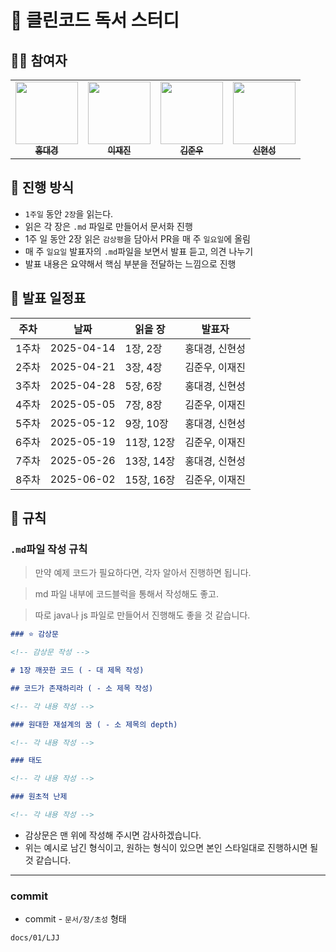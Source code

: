 # 📘 클린코드 독서 스터디

## 🙇‍♂️ 참여자

 <table>
    <tr>
      <td align="center"><a href="https://github.com/dg1418"><img src="https://github.com/dg1418.png" width="100px;" height="100px"; alt=""/><br /><sub><b>홍대경</b></sub></a><br />
      <td align="center"><a href="https://github.com/zzzRYT"><img src="https://github.com/zzzRYT.png" width="100px;" height="100px;" alt=""/><br /><sub><b>이재진</b></sub></a>
      <td align="center"><a href="https://github.com/cyoure"><img src="https://github.com/cyoure.png" width="100px;" height="100px;" alt=""/><br /><sub><b>김준우</b></sub></a>
      <td align="center"><a href="https://github.com/bluetree7878"><img src="https://github.com/bluetree7878.png" width="100px;" height="100px;" alt=""/><br /><sub><b>신현성</b></sub></a>
    </tr>
  </table>

## 🚩 진행 방식

- `1주일` 동안 `2장`을 읽는다.
- 읽은 각 장은 `.md` 파일로 만들어서 문서화 진행
- 1주 일 동안 2장 읽은 `감상평`을 담아서 PR을 매 주 `일요일`에 올림
- 매 주 `일요일` 발표자의 `.md`파일을 보면서 발표 듣고, 의견 나누기
- 발표 내용은 요약해서 핵심 부분을 전달하는 느낌으로 진행

## 📅 발표 일정표

| 주차  | 날짜       | 읽을 장    | 발표자         |
| ----- | ---------- | ---------- | -------------- |
| 1주차 | 2025-04-14 | 1장, 2장   | 홍대경, 신현성 |
| 2주차 | 2025-04-21 | 3장, 4장   | 김준우, 이재진 |
| 3주차 | 2025-04-28 | 5장, 6장   | 홍대경, 신현성 |
| 4주차 | 2025-05-05 | 7장, 8장   | 김준우, 이재진 |
| 5주차 | 2025-05-12 | 9장, 10장  | 홍대경, 신현성 |
| 6주차 | 2025-05-19 | 11장, 12장 | 김준우, 이재진 |
| 7주차 | 2025-05-26 | 13장, 14장 | 홍대경, 신현성 |
| 8주차 | 2025-06-02 | 15장, 16장 | 김준우, 이재진 |

## 📌 규칙

### `.md`파일 작성 규칙

> 만약 예제 코드가 필요하다면, 각자 알아서 진행하면 됩니다.

> md 파일 내부에 코드블럭을 통해서 작성해도 좋고.

> 따로 java나 js 파일로 만들어서 진행해도 좋을 것 같습니다.

```md
### ⭐ 감상문

<!-- 감상문 작성 -->

# 1장 깨끗한 코드 ( - 대 제목 작성)

## 코드가 존재하리라 ( - 소 제목 작성)

<!-- 각 내용 작성 -->

### 원대한 재설계의 꿈 ( - 소 제목의 depth)

<!-- 각 내용 작성 -->

### 태도

<!-- 각 내용 작성 -->

### 원초적 난제

<!-- 각 내용 작성 -->
```

- 감상문은 맨 위에 작성해 주시면 감사하겠습니다.
- 위는 예시로 남긴 형식이고, 원하는 형식이 있으면 본인 스타일대로 진행하시면 될 것 같습니다.

---

### commit

- commit - `문서/장/초성` 형태

```
docs/01/LJJ
```
